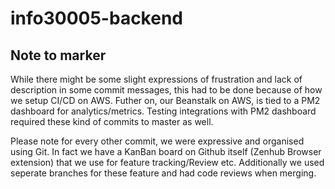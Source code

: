 # info30005-backend

## Note to marker
While there might be some slight expressions of frustration and lack of description in some commit messages, 
this had to be done because of how we setup CI/CD on AWS. Futher on, our Beanstalk on AWS, is tied
to a PM2 dashboard for analytics/metrics. Testing integrations with PM2 dashboard required these kind of 
commits to master as well. 

Please note for every other commit, we were expressive and organised using Git.
In fact we have a KanBan board on Github itself (Zenhub Browser extension) that we use for feature tracking/Review etc.
Additionally we used seperate branches for these feature and had code reviews when merging.
